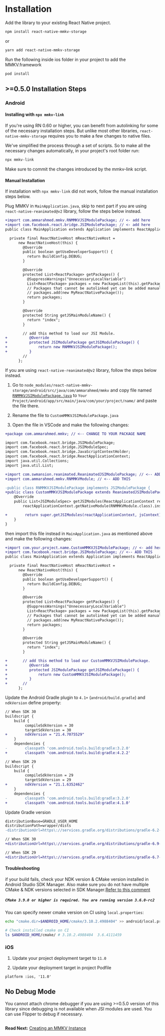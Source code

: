 # Installation

Add the library to your existing React Native project.

```bash
npm install react-native-mmkv-storage
```

or

```bash
yarn add react-native-mmkv-storage
```

Run the following inside ios folder in your project to add the MMKV.framework

```bash
pod install
```

## >=0.5.0 Installation Steps

### Android

#### Installing with `npx mmkv-link`

If you're using RN 0.60 or higher, you can benefit from autolinking for some of the necessary installation steps. But unlike most other libraries, `react-native-mmkv-storage` requires you to make a few changes to native files.

We've simplified the process through a set of scripts. So to make all the necessary changes automatically, in your project's root folder run:

```bash
npx mmkv-link
```

Make sure to commit the changes introduced by the mmkv-link script.

#### Manual Installation

If installation with `npx mmkv-link` did not work, follow the manual installation steps below.

Plug MMKV in `MainApplication.java`, skip to next part if you are using `react-native-reanimated@v2` library, follow the steps below instead.

```diff
+import com.ammarahmed.mmkv.RNMMKVJSIModulePackage; // <- add here
+import com.facebook.react.bridge.JSIModulePackage; // <- add here
public class MainApplication extends Application implements ReactApplication {

  private final ReactNativeHost mReactNativeHost =
      new ReactNativeHost(this) {
        @Override
        public boolean getUseDeveloperSupport() {
          return BuildConfig.DEBUG;
        }

        @Override
        protected List<ReactPackage> getPackages() {
          @SuppressWarnings("UnnecessaryLocalVariable")
          List<ReactPackage> packages = new PackageList(this).getPackages();
          // Packages that cannot be autolinked yet can be added manually here, for example:
          // packages.add(new MyReactNativePackage());
          return packages;
        }

        @Override
        protected String getJSMainModuleName() {
          return "index";
        }

		// add this method to load our JSI Module.
+          @Override
+          protected JSIModulePackage getJSIModulePackage() {
+              return new RNMMKVJSIModulePackage();
+          }
		//
      };
```

If you are using `react-native-reanimated@v2` library, follow the steps below instead.

1. Go to `node_modules/react-native-mmkv-storage/android/src/java/com/ammarahmed/mmkv` and copy file named [`RNMMKVJSIModulePackage.java`](https://github.com/ammarahm-ed/react-native-mmkv-storage/blob/master/android/src/main/java/com/ammarahmed/mmkv/RNMMKVJSIModulePackage.java) to `Your Project/android/app/src/main/java/com/your/project/name/` and paste the file there.

2. Rename the file to `CustomMMKVJSIModulePackage.java`

3. Open the file in VSCode and make the following changes:

```diff
+package com.ammarahmed.mmkv; // <-- CHANGE TO YOUR PACKAGE NAME

import com.facebook.react.bridge.JSIModulePackage;
import com.facebook.react.bridge.JSIModuleSpec;
import com.facebook.react.bridge.JavaScriptContextHolder;
import com.facebook.react.bridge.ReactApplicationContext;
import java.util.Collections;
import java.util.List;

+import com.swmansion.reanimated.ReanimatedJSIModulePackage; // <-- ADD THIS
+import com.ammarahmed.mmkv.RNMMKVModule; // <-- ADD THIS

-public class RNMMKVJSIModulePackage implements JSIModulePackage {
+public class CustomMMKVJSIModulePackage extends ReanimatedJSIModulePackage {
    @Override
    public List<JSIModuleSpec> getJSIModules(ReactApplicationContext reactApplicationContext, JavaScriptContextHolder jsContext) {
        reactApplicationContext.getNativeModule(RNMMKVModule.class).installLib(jsContext, reactApplicationContext.getFilesDir().getAbsolutePath() + "/mmkv");

+        return super.getJSIModules(reactApplicationContext, jsContext); // <-- ADD THIS
    }
}

```

then import this file instead in `MainApplication.java` as mentioned above and make the following changes:

```diff
+import com.your.project.name.CustomMMKVJSIModulePackage; // <- add here
+import com.facebook.react.bridge.JSIModulePackage; // <-- ADD THIS
public class MainApplication extends Application implements ReactApplication {

  private final ReactNativeHost mReactNativeHost =
      new ReactNativeHost(this) {
        @Override
        public boolean getUseDeveloperSupport() {
          return BuildConfig.DEBUG;
        }

        @Override
        protected List<ReactPackage> getPackages() {
          @SuppressWarnings("UnnecessaryLocalVariable")
          List<ReactPackage> packages = new PackageList(this).getPackages();
          // Packages that cannot be autolinked yet can be added manually here, for example:
          // packages.add(new MyReactNativePackage());
          return packages;
        }

        @Override
        protected String getJSMainModuleName() {
          return "index";
        }

+		// add this method to load our CustomMMKVJSIModulePackage.
+          @Override
+          protected JSIModulePackage getJSIModulePackage() {
+              return new CustomMMKVJSIModulePackage();
+          }
+		//
      };
```

Update the Android Gradle plugin to `4.1+` (`android/build.gradle`) and `ndkVersion` define property:

```diff
// When SDK 30
buildscript {
    build {
         compileSdkVersion = 30
         targetSdkVersion = 30
+        ndkVersion = "21.4.7075529"
    }
    dependencies {
-        classpath 'com.android.tools.build:gradle:3.2.0'
+        classpath 'com.android.tools.build:gradle:4.2.2'

// When SDK 29
buildscript {
    build {
         compileSdkVersion = 29
         targetSdkVersion = 29
+        ndkVersion = "21.1.6352462"
    }
    dependencies {
-        classpath 'com.android.tools.build:gradle:3.2.0'
+        classpath 'com.android.tools.build:gradle:4.1.0'
```

Update Gradle version

```diff
distributionBase=GRADLE_USER_HOME
distributionPath=wrapper/dists
-distributionUrl=https\://services.gradle.org/distributions/gradle-6.2-all.zip

// When SDK 30
+distributionUrl=https\://services.gradle.org/distributions/gradle-6.9-all.zip

// When SDK 29
+distributionUrl=https\://services.gradle.org/distributions/gradle-6.7-all.zip
```

#### Troubleshooting

if your build fails, check your NDK version & CMake version installed in Android Studio SDK Manager.
Also make sure you do not have multiple CMake & NDK versions selected in SDK Manager.[Refer to this comment](https://github.com/ammarahm-ed/react-native-mmkv-storage/issues/67#issuecomment-801467636)

##### `CMake 3.9.0 or higher is required. You are running version 3.6.0-rc2`

You can specify newer cmake version on CI using `local.properties`:

```bash
echo "cmake.dir=$ANDROID_HOME/cmake/3.10.2.4988404" >> android/local.properties

# Check installed cmake on CI
ls $ANDROID_HOME/cmake/ # 3.10.2.4988404  3.6.4111459
```

### iOS

1. Update your project deployment target to `11.0`

2. Update your deployment target in project Podfile

```
platform :ios, '11.0'
```

## No Debug Mode

You cannot attach chrome debugger if you are using >=0.5.0 version of this library since debugging is not available when JSI modules are used. You can use Flipper to debug if necessary.

##

**Read Next:** [Creating an MMKV Instance](creatinginstance.md)

